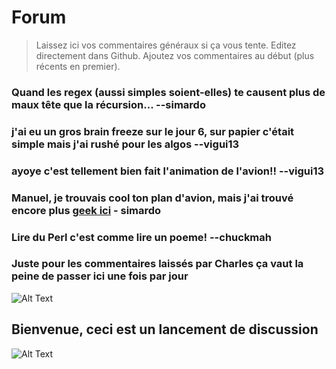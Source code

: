 # Forum
> Laissez ici vos commentaires généraux si ça vous tente. Editez directement dans Github. Ajoutez vos commentaires au début (plus récents en premier).

### Quand les regex (aussi simples soient-elles) te causent plus de maux tête que la récursion... --simardo

### j'ai eu un gros brain freeze sur le jour 6, sur papier c'était simple mais j'ai rushé pour les algos --vigui13

### ayoye c'est tellement bien fait l'animation de l'avion!! --vigui13

### Manuel, je trouvais cool ton plan d'avion, mais j'ai trouvé encore plus [geek ici](https://www.youtube.com/watch?v=8mTtyTMRHsM&feature=youtu.be&ab_channel=Phil%21Gold) - simardo

### Lire du Perl c'est comme lire un poeme! --chuckmah

### Juste pour les commentaires laissés par Charles ça vaut la peine de passer ici une fois par jour
![Alt Text](https://media4.giphy.com/media/CaiVJuZGvR8HK/giphy.gif)

## Bienvenue, ceci est un lancement de discussion

![Alt Text](https://media2.giphy.com/media/QsY8yp5q4atcQ/giphy.gif)
